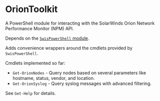# OrionToolkit

A PowerShell module for interacting with the SolarWinds Orion Network Performance Monitor (NPM) API.

Depends on the [`SwisPowerShell` module](https://www.powershellgallery.com/packages/SwisPowerShell/).

Adds convenience wrappers around the cmdlets provided by `SwisPowerShell`.

Cmdlets implemented so far:
* `Get-OrionNodes` - Query nodes based on several parameters like hostname, status, vendor, and location.
* `Get-OrionSyslog` - Query syslog messages with advanced filtering.

See `Get-Help` for details.
